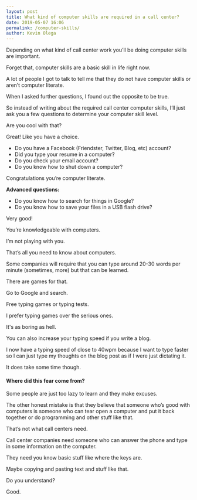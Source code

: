 ```yaml
--- 
layout: post 
title: What kind of computer skills are required in a call center?
date: 2019-05-07 16:06
permalink: /computer-skills/ 
author: Kevin Olega 
--- 
```

Depending on what kind of call center work you’ll be doing computer skills are important. 

Forget that, computer skills are a basic skill in life right now. 

A lot of people I got to talk to tell me that they do not have computer skills or aren’t computer literate. 

When I asked further questions, I found out the opposite to be true. 

So instead of writing about the required call center computer skills, I’ll just ask you a few questions to determine your computer skill level. 

Are you cool with that?

Great! Like you have a choice.

- Do you have a Facebook (Friendster, Twitter, Blog, etc) account?
- Did you type your resume in a computer?
- Do you check your email account?
- Do you know how to shut down a computer?

Congratulations you’re computer literate. 

**Advanced questions:**

- Do you know how to search for things in Google?
- Do you know how to save your files in a USB flash drive?

Very good! 

You’re knowledgeable with computers. 

I’m not playing with you. 

That’s all you need to know about computers. 

Some companies will require that you can type around 20-30 words per minute (sometimes, more) but that can be learned. 

There are games for that. 

Go to Google and search. 

Free typing games or typing tests. 

I prefer typing games over the serious ones. 

It's as boring as hell. 

You can also increase your typing speed if you write a blog. 

I now have a typing speed of close to 40wpm because I want to type faster so I can just type my thoughts on the blog post as if I were just dictating it. 

It does take some time though.

#### Where did this fear come from?

Some people are just too lazy to learn and they make excuses. 

The other honest mistake is that they believe that someone who’s good with computers is someone who can tear open a computer and put it back together or do programming and other stuff like that. 

That’s not what call centers need. 

Call center companies need someone who can answer the phone and type in some information on the computer. 

They need you know basic stuff like where the keys are. 

Maybe copying and pasting text and stuff like that. 

Do you understand? 

Good. 